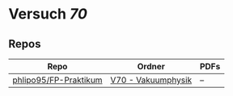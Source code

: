 # Versuch *70*

## Repos

|                         Repo                         |                                             Ordner                                              |PDFs|
|------------------------------------------------------|-------------------------------------------------------------------------------------------------|----|
|[phlipo95/FP-Praktikum](../repo/phlipo95/FP-Praktikum)|[V70 - Vakuumphysik](https://github.com/phlipo95/FP-Praktikum/tree/master/V70%20-%20Vakuumphysik)|–   |
